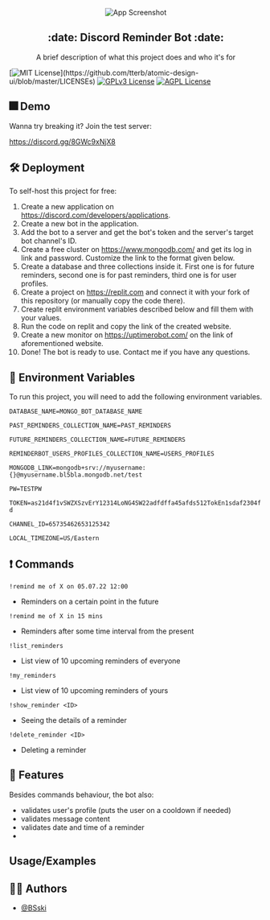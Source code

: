 <div markdown="1" align="center">    

![App Screenshot](https://i.imgur.com/8b8l1O0.png)

</div>

<p align="center" markdown="1">

</p>

<p align="center">
  <h2 align="center">:date: Discord Reminder Bot :date:</h2>
</p>

<p align="center">
A brief description of what this project does and who it's for
</p>


<p align="center">
  
[![MIT License](https://img.shields.io/apm/l/atomic-design-ui.svg?)](https://github.com/tterb/atomic-design-ui/blob/master/LICENSEs)
[![GPLv3 License](https://img.shields.io/badge/License-GPL%20v3-yellow.svg)](https://opensource.org/licenses/)
[![AGPL License](https://img.shields.io/badge/license-AGPL-blue.svg)](http://www.gnu.org/licenses/agpl-3.0)
  
</p>


## :fireworks: Demo

Wanna try breaking it? Join the test server:

https://discord.gg/8GWc9xNjX8


## 🛠️ Deployment

To self-host this project for free:
1. Create a new application on https://discord.com/developers/applications.
2. Create a new bot in the application.
3. Add the bot to a server and get the bot's token and the server's target bot channel's ID.
4. Create a free cluster on https://www.mongodb.com/ and get its log in link and password. Customize the link to the format given below.
5. Create a database and three collections inside it. First one is for future reminders, second one is for past reminders, third one is for user profiles.
6. Create a project on https://replit.com and connect it with your fork of this repository (or manually copy the code there).
7. Create replit environment variables described below and fill them with your values.
8. Run the code on replit and copy the link of the created website.
9. Create a new monitor on https://uptimerobot.com/ on the link of aforementioned website.
10. Done! The bot is ready to use. Contact me if you have any questions.


## :closed_lock_with_key: Environment Variables

To run this project, you will need to add the following environment variables.

`DATABASE_NAME=MONGO_BOT_DATABASE_NAME`

`PAST_REMINDERS_COLLECTION_NAME=PAST_REMINDERS`

`FUTURE_REMINDERS_COLLECTION_NAME=FUTURE_REMINDERS`

`REMINDERBOT_USERS_PROFILES_COLLECTION_NAME=USERS_PROFILES`

`MONGODB_LINK=mongodb+srv://myusername:{}@myusername.bl5bla.mongodb.net/test`

`PW=TESTPW`

`TOKEN=as21d4f1vSWZXSzvErY12314LoNG4SW22adfdffa45afds512TokEn1sdaf2304fd`

`CHANNEL_ID=65735462653125342`

`LOCAL_TIMEZONE=US/Eastern`


## ❗ Commands

```
!remind me of X on 05.07.22 12:00
```
- Reminders on a certain point in the future
```
!remind me of X in 15 mins
```
- Reminders after some time interval from the present
```
!list_reminders
```
- List view of 10 upcoming reminders of everyone
```
!my_reminders
```
- List view of 10 upcoming reminders of yours
```
!show_reminder <ID>
```
- Seeing the details of a reminder
```
!delete_reminder <ID>
```
- Deleting a reminder


## 🚀 Features
Besides commands behaviour, the bot also:
- validates user's profile (puts the user on a cooldown if needed)
- validates message content
- validates date and time of a reminder
- 


## Usage/Examples

<screens>


## 🧑🏻 Authors

- [@BSski](https://www.github.com/BSski)

